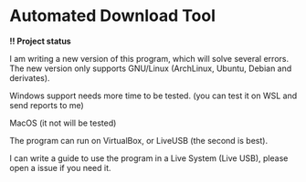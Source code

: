 # Automated Download Tool

**!! Project status**

I am writing a new version of this program, which will solve several errors.
The new version only supports GNU/Linux (ArchLinux, Ubuntu, Debian and derivates).

Windows support needs more time to be tested. (you can test it on WSL and send reports to me)

MacOS (it not will be tested)

The program can run on VirtualBox, or LiveUSB (the second is best).

I can write a guide to use the program in a Live System (Live USB), please open a issue if
you need it.
